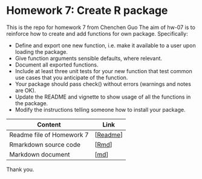 # Homework 7: Create R package
This is the repo for homework 7 from Chenchen Guo
The aim of hw-07 is to reinforce how to create and add functions for own package.
Specifically:
  * Define and export one new function, i.e. make it available to a user upon loading the package.
  * Give function arguments sensible defaults, where relevant.
  * Document all exported functions.
  * Include at least three unit tests for your new function that test common use cases that you anticipate of the function.
  * Your package should pass check() without errors (warnings and notes are OK).
  * Update the README and vignette to show usage of all the functions in the package.
  * Modify the instructions telling someone how to install your package.
  



Content | Link
--------|---------
Readme file of Homework 7 | \[[Readme](https://github.com/STAT545-UBC-students/hw07-chenchenguo/blob/master/README.md)\]
Rmarkdown source code | \[[Rmd](https://github.com/STAT545-UBC-students/hw07-chenchenguo/blob/master/Hw-07-Build%20R%20package.Rmd)\]
Markdown document | \[[md](https://github.com/STAT545-UBC-students/hw07-chenchenguo/blob/master/Hw-07-Build_R_package.md)\]


Thank you.
